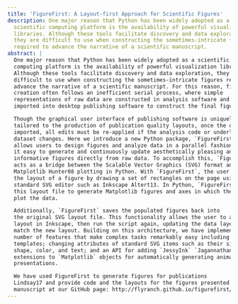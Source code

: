 ```yaml
---
title: 'FigureFirst: A Layout-first Approach for Scientific Figures'
description: One major reason that Python has been widely adopted as a
  scientific computing platform is the availability of powerful visualization
  libraries. Although these tools facilitate discovery and data exploration,
  they are difficult to use when constructing the sometimes-intricate figures
  required to advance the narrative of a scientific manuscript.
abstract: |
  One major reason that Python has been widely adopted as a scientific
  computing platform is the availability of powerful visualization libraries.
  Although these tools facilitate discovery and data exploration, they are
  difficult to use when constructing the sometimes-intricate figures required to
  advance the narrative of a scientific manuscript. For this reason, figure
  creation often follows an inefficient serial process, where simple
  representations of raw data are constructed in analysis software and then
  imported into desktop publishing software to construct the final figure.

  Though the graphical user interface of publishing software is uniquely
  tailored to the production of publication quality layouts, once the data are
  imported, all edits must be re-applied if the analysis code or underlying
  dataset changes. Here we introduce a new Python package, `FigureFirst`, that
  allows users to design figures and analyze data in a parallel fashion, making
  it easy to generate and continuously update aesthetically pleasing and
  informative figures directly from raw data. To accomplish this, `FigureFirst`
  acts as a bridge between the Scalable Vector Graphics (SVG) format and
  Matplotlib Hunter08 plotting in Python. With `FigureFirst`, the user specifies
  the layout of a figure by drawing a set of rectangles on the page using a
  standard SVG editor such as Inkscape Altert13. In Python, `FigureFirst` uses
  this layout file to generate Matplotlib figures and axes in which the user can
  plot the data. 

  Additionally, `FigureFirst` saves the populated figures back into
  the original SVG layout file. This functionality allows the user to adjust the
  layout in Inkscape, then run the script again, updating the data layers to
  match the new layout. Building on this architecture, we have implemented a
  number of features that make complex tasks remarkably easy including axis
  templates; changing attributes of standard SVG items such as their size,
  shape, color, and text; and an API for adding `JessyInk` `Jagannathan12`
  extensions to `Matplotlib` objects for automatically generating animated slide
  presentations.

  We have used FigureFirst to generate figures for publications
  Lindsay17 and provide code and the layouts for the figures presented in this
  manuscript at our GitHub page: http://flyranch.github.io/figurefirst/.
---
```


